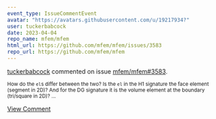 ```yaml
---
event_type: IssueCommentEvent
avatar: "https://avatars.githubusercontent.com/u/19217934?"
user: tuckerbabcock
date: 2023-04-04
repo_name: mfem/mfem
html_url: https://github.com/mfem/mfem/issues/3583
repo_url: https://github.com/mfem/mfem
---
```


<a href='https://github.com/tuckerbabcock' target='_blank'>tuckerbabcock</a> commented on issue <a href='https://github.com/mfem/mfem/issues/3583' target='_blank'>mfem/mfem#3583</a>.

<small>How do the `el`s differ between the two? Is the `el` in the H1 signature the face element (segment in 2D)? And for the DG signature it is the volume element at the boundary (tri/square in 2D)?...</small>

<a href='https://github.com/mfem/mfem/issues/3583' target='_blank'>View Comment</a>